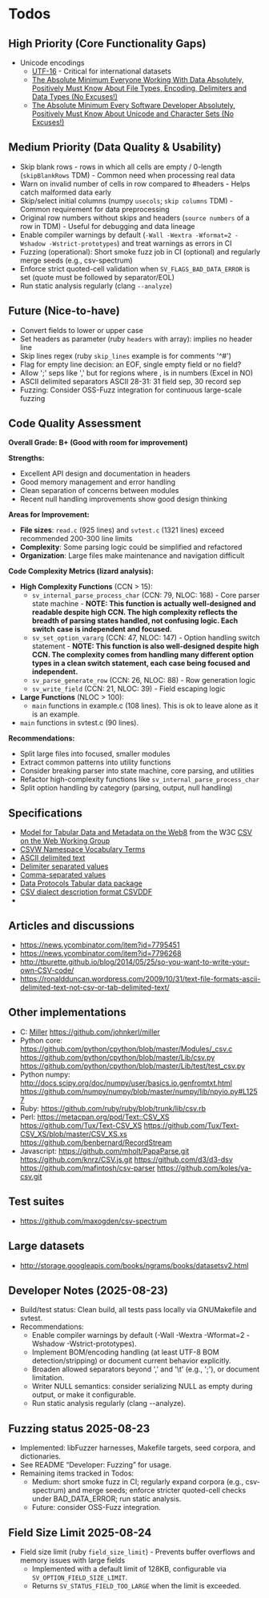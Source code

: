 # Todos #

## High Priority (Core Functionality Gaps) ##

* Unicode encodings
  * [UTF-16](https://en.wikipedia.org/wiki/UTF-16) - Critical for international datasets
  * [The Absolute Minimum Everyone Working With Data Absolutely, Positively Must Know About File Types, Encoding, Delimiters and Data Types (No Excuses!)](https://theonemanitdepartment.wordpress.com/2014/12/15/the-absolute-minimum-everyone-working-with-data-absolutely-positively-must-know-about-file-types-encoding-delimiters-and-data-types-no-excuses/)
  * [The Absolute Minimum Every Software Developer Absolutely, Positively Must Know About Unicode and Character Sets (No Excuses!)](http://www.joelonsoftware.com/articles/Unicode.html)

## Medium Priority (Data Quality & Usability) ##

* Skip blank rows - rows in which all cells are empty / 0-length (`skipBlankRows` TDM) - Common need when processing real data
* Warn on invalid number of cells in row compared to #headers - Helps catch malformed data early
* Skip/select initial columns (numpy `usecols`; `skip columns` TDM) - Common requirement for data preprocessing
* Original row numbers without skips and headers (`source numbers` of a row in TDM) - Useful for debugging and data lineage
* Enable compiler warnings by default (`-Wall -Wextra -Wformat=2 -Wshadow -Wstrict-prototypes`) and treat warnings as errors in CI
* Fuzzing (operational): Short smoke fuzz job in CI (optional) and regularly merge seeds (e.g., csv-spectrum)
* Enforce strict quoted-cell validation when `SV_FLAGS_BAD_DATA_ERROR` is set (quote must be followed by separator/EOL)
* Run static analysis regularly (clang `--analyze`)

## Future (Nice-to-have) ##

* Convert fields to lower or upper case
* Set headers as parameter (ruby `headers` with array): implies no header line
* Skip lines regex (ruby `skip_lines` example is for comments '^#')
* Flag for empty line decision: an EOF, single empty field or no field?
* Allow ';' seps like ',' but for regions where , is in numbers (Excel in NO)
* ASCII delimited separators ASCII 28-31: 31 field sep, 30 record sep
* Fuzzing: Consider OSS-Fuzz integration for continuous large-scale fuzzing

## Code Quality Assessment ##

**Overall Grade: B+ (Good with room for improvement)**

**Strengths:**

* Excellent API design and documentation in headers
* Good memory management and error handling
* Clean separation of concerns between modules
* Recent null handling improvements show good design thinking

**Areas for Improvement:**

* **File sizes**: `read.c` (925 lines) and `svtest.c` (1321 lines) exceed recommended 200-300 line limits
* **Complexity**: Some parsing logic could be simplified and refactored
* **Organization**: Large files make maintenance and navigation difficult

**Code Complexity Metrics (lizard analysis):**

* **High Complexity Functions** (CCN > 15):
  * `sv_internal_parse_process_char` (CCN: 79, NLOC: 168) - Core parser state machine - **NOTE: This function is actually well-designed and readable despite high CCN. The high complexity reflects the breadth of parsing states handled, not confusing logic. Each switch case is independent and focused.**
  * `sv_set_option_vararg` (CCN: 47, NLOC: 147) - Option handling switch statement - **NOTE: This function is also well-designed despite high CCN. The complexity comes from handling many different option types in a clean switch statement, each case being focused and independent.**
  * `sv_parse_generate_row` (CCN: 26, NLOC: 88) - Row generation logic
  * `sv_write_field` (CCN: 21, NLOC: 39) - Field escaping logic
* **Large Functions** (NLOC > 100):
  * `main` functions in example.c (108 lines). This is ok to leave alone as it is an example.
* `main` functions in svtest.c (90 lines).

**Recommendations:**

* Split large files into focused, smaller modules
* Extract common patterns into utility functions
* Consider breaking parser into state machine, core parsing, and utilities
* Refactor high-complexity functions like `sv_internal_parse_process_char`
* Split option handling by category (parsing, output, null handling)

## Specifications ##

* [Model for Tabular Data and Metadata on the Web][1][8]
from the W3C [CSV on the Web Working Group][2]
* [CSVW Namespace Vocabulary Terms][9]
* [ASCII delimited text][3]
* [Delimiter separated values][4]
* [Comma-separated values][5]
* [Data Protocols Tabular data package][6]
* [CSV dialect description format CSVDDF][7]
*

## Articles and discussions ##

* <https://news.ycombinator.com/item?id=7795451>
* <https://news.ycombinator.com/item?id=7796268>
* <http://tburette.github.io/blog/2014/05/25/so-you-want-to-write-your-own-CSV-code/>
* <https://ronaldduncan.wordpress.com/2009/10/31/text-file-formats-ascii-delimited-text-not-csv-or-tab-delimited-text/>

## Other implementations ##

* C:
  [Miller](http://johnkerl.org/miller/doc/index.html)
  <https://github.com/johnkerl/miller>
* Python core:
  <https://github.com/python/cpython/blob/master/Modules/_csv.c>
  <https://github.com/python/cpython/blob/master/Lib/csv.py>
  <https://github.com/python/cpython/blob/master/Lib/test/test_csv.py>
* Python numpy: <http://docs.scipy.org/doc/numpy/user/basics.io.genfromtxt.html>
  <https://github.com/numpy/numpy/blob/master/numpy/lib/npyio.py#L1257>
* Ruby: <https://github.com/ruby/ruby/blob/trunk/lib/csv.rb>
* Perl: <https://metacpan.org/pod/Text::CSV_XS>
  <https://github.com/Tux/Text-CSV_XS>
  <https://github.com/Tux/Text-CSV_XS/blob/master/CSV_XS.xs>
  <https://github.com/benbernard/RecordStream>
* Javascript: <https://github.com/mholt/PapaParse.git>
  <https://github.com/knrz/CSV.js.git>
  <https://github.com/d3/d3-dsv>
  <https://github.com/mafintosh/csv-parser>
  <https://github.com/koles/ya-csv.git>

## Test suites ##

* <https://github.com/maxogden/csv-spectrum>

## Large datasets ##

* <http://storage.googleapis.com/books/ngrams/books/datasetsv2.html>

[1]: http://www.w3.org/TR/tabular-data-model/
[2]: http://www.w3.org/2013/csvw/wiki/Main_Page
[3]: https://en.wikipedia.org/wiki/Delimiter#ASCII_delimited_text
[4]: https://en.wikipedia.org/wiki/Delimiter-separated_values
[5]: https://en.wikipedia.org/wiki/Comma-separated_values
[6]: http://dataprotocols.org/tabular-data-package/#csv-files
[7]: http://dataprotocols.org/csv-dialect/
[8]: http://www.w3.org/TR/tabular-metadata/
[9]: http://www.w3.org/ns/csvw

## Developer Notes (2025-08-23) ##

- Build/test status: Clean build, all tests pass locally via GNUMakefile and svtest.
- Recommendations:
  - Enable compiler warnings by default (-Wall -Wextra -Wformat=2 -Wshadow -Wstrict-prototypes).
  - Implement BOM/encoding handling (at least UTF-8 BOM detection/stripping) or document current behavior explicitly.
  - Broaden allowed separators beyond ',' and '\t' (e.g., ';'), or document limitation.
  - Writer NULL semantics: consider serializing NULL as empty during output, or make it configurable.
  - Run static analysis regularly (clang --analyze).

## Fuzzing status 2025-08-23 ##

- Implemented: libFuzzer harnesses, Makefile targets, seed corpora, and dictionaries.
- See README “Developer: Fuzzing” for usage.
- Remaining items tracked in Todos:
  - Medium: short smoke fuzz in CI; regularly expand corpora (e.g., csv-spectrum) and merge seeds; enforce stricter quoted-cell checks under BAD_DATA_ERROR; run static analysis.
  - Future: consider OSS-Fuzz integration.

## Field Size Limit 2025-08-24 ##

* Field size limit (ruby `field_size_limit`) - Prevents buffer overflows and memory issues with large fields
  * Implemented with a default limit of 128KB, configurable via `SV_OPTION_FIELD_SIZE_LIMIT`.
  * Returns `SV_STATUS_FIELD_TOO_LARGE` when the limit is exceeded.


